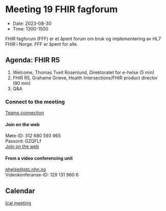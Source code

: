 # Meeting 19 FHIR fagforum

* Date: 2023-08-30
* Time: 1300-1500

FHIR fagforum (FFF) er et åpent forum om bruk og implementering av HL7 FHIR i Norge. FFF er åpent for alle.

## Agenda: FHIR R5

1. Welcome, Thomas Tveit Rosenlund, Direktoratet for e-helse (5 min)
1. FHIR R5, Grahame Grieve, Health Intersections/FHIR product director (90 min)
1. Q&A

### Connect to the meeting

[Teams connection](https://teams.microsoft.com/l/meetup-join/19%3ameeting_NGI1MmQ1MDYtNzBkYS00M2NlLTg0NTUtM2QxOTM0MWI4MGQ3%40thread.v2/0?context=%7b%22Tid%22%3a%221f8fc8cc-99b4-410a-95fa-286dd143b04d%22%2c%22Oid%22%3a%22a216d89f-4166-4e08-9907-183e70a2a420%22%7d)

#### Join on the web

Møte-ID: 312 680 593 965  
Passord: GZQFLf  
[Join on the web](https://www.microsoft.com/microsoft-teams/join-a-meeting)  

#### From a video conferencing unit

ehelse@ptc.nhn.no  
Videokonferanse-ID: 129 131 960 6  

## Calendar

[Ical meeting](ical/FHIR%20fagforum%20%2319.ics)
